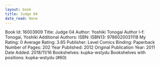 ```yaml
---
layout: book
title: Judge 04
date_read: None
---
```


Book Id: 16003909
Title: Judge 04
Author: Yoshiki Tonogai
Author l-f: Tonogai, Yoshiki
Additional Authors: 
ISBN: 
ISBN13: 9786020031118
My Rating: 0
Average Rating: 3.85
Publisher: Level Comics
Binding: Paperback
Number of Pages: 202
Year Published: 2012
Original Publication Year: 2011
Date Added: 2018/11/16
Bookshelves: kupka-wstydu
Bookshelves with positions: kupka-wstydu (#60)

